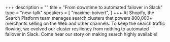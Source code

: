 +++
description = ""
title = "From downtime to automated failover in Slack"
type = "new-talk"
speakers = [
        "maxime-boivert",
]
+++
At Shopify, the Search Platform team manages search clusters that powers 800,000+ merchants selling on the Web and other channels. To keep the search traffic flowing, we evolved our cluster resiliency from nothing to automated failover in Slack. Come hear our story on making search highly available!